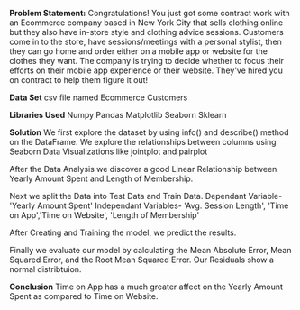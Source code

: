 **Problem Statement:**
Congratulations! You just got some contract work with an Ecommerce company based in New York City that sells clothing online but they also have in-store style and clothing advice sessions. Customers come in to the store, have sessions/meetings with a personal stylist, then they can go home and order either on a mobile app or website for the clothes they want.
The company is trying to decide whether to focus their efforts on their mobile app experience or their website. They've hired you on contract to help them figure it out!

__Data Set__
csv file named Ecommerce Customers

__Libraries Used__
Numpy 
Pandas
Matplotlib
Seaborn 
Sklearn

**Solution**
We first explore the dataset by using info() and describe() method on the DataFrame.
We explore the relationships between columns using Seaborn Data Visualizations like jointplot and pairplot

After the Data Analysis we discover a good Linear Relationship between Yearly Amount Spent and Length of Membership.

Next we split the Data into Test Data and Train Data.
Dependant Variable- 'Yearly Amount Spent'
Independant Variables- 'Avg. Session Length', 'Time on App','Time on Website', 'Length of Membership' 

After Creating and Training the model, we predict the results.

Finally we evaluate our model by calculating the Mean Absolute Error, Mean Squared Error, and the Root Mean Squared Error.
Our Residuals show a normal distribtuion.

**Conclusion**
Time on App has a much greater affect on the Yearly Amount Spent as compared to Time on Website.
